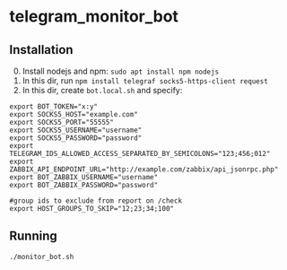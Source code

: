# telegram_monitor_bot

## Installation

0. Install nodejs and npm: `sudo apt install npm nodejs`
1. In this dir, run `npm install telegraf socks5-https-client request` 
2. In this dir, create `bot.local.sh` and specify:

```
export BOT_TOKEN="x:y"
export SOCKS5_HOST="example.com"
export SOCKS5_PORT="55555"
export SOCKS5_USERNAME="username"
export SOCKS5_PASSWORD="password"
export TELEGRAM_IDS_ALLOWED_ACCESS_SEPARATED_BY_SEMICOLONS="123;456;012"
export ZABBIX_API_ENDPOINT_URL="http://example.com/zabbix/api_jsonrpc.php"
export BOT_ZABBIX_USERNAME="username"
export BOT_ZABBIX_PASSWORD="password"

#group ids to exclude from report on /check
export HOST_GROUPS_TO_SKIP="12;23;34;100"
```

## Running

`./monitor_bot.sh`
